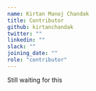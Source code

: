 ```yaml
---
name: Kirtan Manoj Chandak
title: Contributor
github: kirtanchandak
twitter: ""
linkedin: ""
slack: ""
joining_date: ""
role: "contributor"
---
```


Still waiting for this
